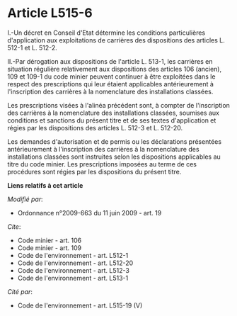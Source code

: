 # Article L515-6

I.-Un décret en Conseil d'Etat détermine les conditions particulières d'application aux exploitations de carrières des
dispositions des articles L. 512-1 et L. 512-2. 

II.-Par dérogation aux dispositions de l'article L. 513-1, les carrières en situation régulière relativement aux dispositions
des articles 106 (ancien), 109 et 109-1 du code minier peuvent continuer à être exploitées dans le respect des prescriptions
qui leur étaient applicables antérieurement à l'inscription des carrières à la nomenclature des installations classées. 

Les prescriptions visées à l'alinéa précédent sont, à compter de l'inscription des carrières à la nomenclature des
installations classées, soumises aux conditions et sanctions du présent titre et de ses textes d'application et régies par
les dispositions des articles L. 512-3 et L. 512-20. 

Les demandes d'autorisation et de permis ou les déclarations présentées antérieurement à l'inscription des carrières à la
nomenclature des installations classées sont instruites selon les dispositions applicables au titre du code minier. Les
prescriptions imposées au terme de ces procédures sont régies par les dispositions du présent titre.

**Liens relatifs à cet article**

_Modifié par_:

  - Ordonnance n°2009-663 du 11 juin 2009 - art. 19

_Cite_:

  - Code minier - art. 106
  - Code minier - art. 109
  - Code de l'environnement - art. L512-1
  - Code de l'environnement - art. L512-20
  - Code de l'environnement - art. L512-3
  - Code de l'environnement - art. L513-1

_Cité par_:

  - Code de l'environnement - art. L515-19 (V)
